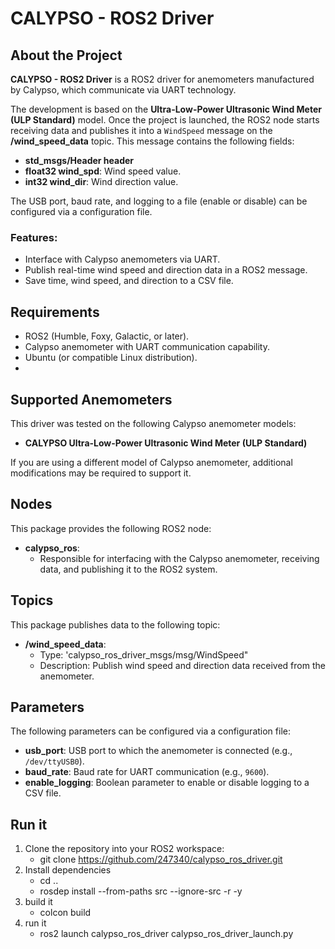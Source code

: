 # CALYPSO - ROS2 Driver

## About the Project

**CALYPSO - ROS2 Driver** is a ROS2 driver for anemometers manufactured by Calypso, which communicate via UART technology. 

The development is based on the **Ultra-Low-Power Ultrasonic Wind Meter (ULP Standard)** model. Once the project is launched, the ROS2 node starts receiving data and publishes it into a `WindSpeed` message on the **/wind_speed_data** topic. This message contains the following fields:
- **std_msgs/Header header**
- **float32 wind_spd**: Wind speed value.
- **int32 wind_dir**: Wind direction value.

The USB port, baud rate, and logging to a file (enable or disable) can be configured via a configuration file.

### Features:
- Interface with Calypso anemometers via UART.
- Publish real-time wind speed and direction data in a ROS2 message.
- Save time, wind speed, and direction to a CSV file.

## Requirements

- ROS2 (Humble, Foxy, Galactic, or later).
- Calypso anemometer with UART communication capability.
- Ubuntu (or compatible Linux distribution).
- 
## Supported Anemometers

This driver was tested on the following Calypso anemometer models:
- **CALYPSO Ultra-Low-Power Ultrasonic Wind Meter (ULP Standard)**

If you are using a different model of Calypso anemometer, additional modifications may be required to support it.

## Nodes

This package provides the following ROS2 node:
- **calypso_ros**: 
  - Responsible for interfacing with the Calypso anemometer, receiving data, and publishing it to the ROS2 system.

## Topics

This package publishes data to the following topic:
- **/wind_speed_data**:
  - Type: 'calypso_ros_driver_msgs/msg/WindSpeed"
  - Description: Publish wind speed and direction data received from the anemometer.

## Parameters

The following parameters can be configured via a configuration file:
- **usb_port**: USB port to which the anemometer is connected (e.g., `/dev/ttyUSB0`).
- **baud_rate**: Baud rate for UART communication (e.g., `9600`).
- **enable_logging**: Boolean parameter to enable or disable logging to a CSV file.

## Run it
1. Clone the repository into your ROS2 workspace:
   - git clone https://github.com/247340/calypso_ros_driver.git
2. Install dependencies
   - cd ..
   - rosdep install --from-paths src --ignore-src -r -y
4. build it
   - colcon build
5. run it
   - ros2 launch calypso_ros_driver calypso_ros_driver_launch.py


   
   
